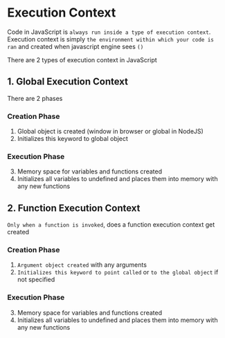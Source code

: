 # Execution Context

Code in JavaScript is `always run inside a type of execution context`. Execution context is simply `the environment within which your code is ran` and created when javascript engine sees `()`

There are 2 types of execution context in JavaScript

## 1. Global Execution Context

There are 2 phases

### Creation Phase

1. Global object is created (window in browser or global in NodeJS)
2. Initializes this keyword to global object

### Execution Phase

3. Memory space for variables and functions created
4. Initializes all variables to undefined and places them into memory with any new functions

## 2. Function Execution Context

`Only when a function is invoked`, does a function execution context get created

### Creation Phase

1. `Argument object created` with any arguments
2. `Initializes this keyword to point called` or `to the global object` if not specified

### Execution Phase

3. Memory space for variables and functions created
4. Initializes all variables to undefined and places them into memory with any new functions
